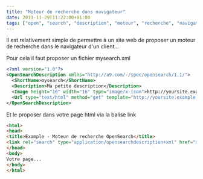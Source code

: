 ```yaml
---
title: "Moteur de recherche dans navigateur"
date: 2011-11-29T11:22:00+01:00
tags: ["open", "search", "description", "moteur", "recherche", "navigateur"]
---
```

Il est relativement simple de permettre à un site web de proposer un moteur de recherche dans le navigateur d'un client...

Pour cela il faut proposer un fichier mysearch.xml


```xml
<?xml version="1.0"?>
<OpenSearchDescription xmlns="http://a9.com/-/spec/opensearch/1.1/">
  <ShortName>mysearch</ShortName>
  <Description>Ma petite description</Description>
  <Image height="16" width="16" type="image/x-icon">http://yoursite.example.com/favicon.ico</Image>
  <Url type="text/html" method="get" template="http://yoursite.example.com/search?q={searchTerms}"/>
</OpenSearchDescription>
```

Et le proposer dans votre page html via la balise link


```html
<html>
<head>
<title>Example - Moteur de recherche OpenSearch</title>
<link rel="search" type="application/opensearchdescription+xml" href="mysearch.xml" title="mysearch" />
</head>
<body>
Votre page...
</body>
</html>
```

